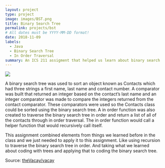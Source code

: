 ```yaml
---
layout: project
type: project
image: images/BST.png
title: Binary Search Tree
permalink: projects/bst
# All dates must be YYYY-MM-DD format!
date: 2018-11-09
labels:
  - Java
  - Binary Search Tree
  - In Order Traversal 
summary: An ICS 211 assigment that helped us learn about binary search trees and the different ways to traverse them. We had to create a binary search tree of Contacts and have a function traverse the tree in order. 
---
```


<img class="ui medium right floated rounded image" src="../images/vacay-home-page.png">

   A binary search tree was used to sort an object known as Contacts which had three strings a first name, last name and contact number. A comparator was built that returned an integer based on the contact’s last name and an integer comparator was made to compare the integers returned from the contact comparator. These comparators were used so the Contacts class could be sorted using the binary search tree. A in order function  was also created to traverse the binary search tree in order and return a list of all of the contacts through in order traversal. The in order function would call a helper function that would recursively call itself.

   This assignment combined elements from things we learned before in the class and we just needed to apply it to this assignment. Like using recursion to traverse the binary search tree in order. And taking what we learned about coding with trees and applying that to coding the binary search tree. 

 
Source: <a href="https://github.com/theVacay/vacay"><i class="large github icon"></i>theVacay/vacay</a>
